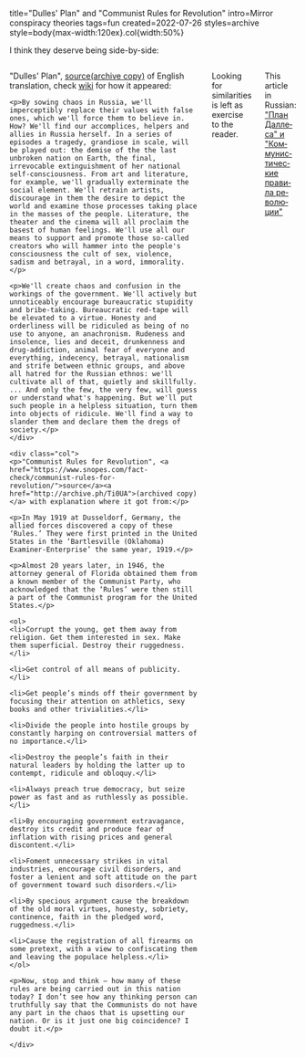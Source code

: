 title="Dulles' Plan" and "Com&shy;mu&shy;nist Rules for Rev&shy;o&shy;lu&shy;tion"
intro=Mirror conspiracy theories
tags=fun
created=2022-07-26
styles=archive
style=body{max-width:120ex}.col{width:50%}

I think they deserve being side-by-side:

<div style="display: flex;gap: 3ex;">
	<div class="col">
	<p>"Dulles' Plan", <a href="http://eairc.boom.ru/icon/battle_for_russia.html">source</a><a href="http://archive.ph/cZ3p0">(archive copy)</a> of English translation, check <a href="https://en.wikipedia.org/wiki/Dulles%27_Plan">wiki</a> for how it appeared:</p>

	<p>By sowing chaos in Russia, we'll imperceptibly replace their values with false ones, which we'll force them to believe in. How? We'll find our accomplices, helpers and allies in Russia herself. In a series of episodes a tragedy, grandiose in scale, will be played out: the demise of the the last unbroken nation on Earth, the final, irrevocable extinguishment of her national self-consciousness. From art and literature, for example, we'll gradually exterminate the social element. We'll retrain artists, discourage in them the desire to depict the world and examine those processes taking place in the masses of the people. Literature, the theater and the cinema will all proclaim the basest of human feelings. We'll use all our means to support and promote those so-called creators who will hammer into the people's consciousness the cult of sex, violence, sadism and betrayal, in a word, immorality.</p>

	<p>We'll create chaos and confusion in the workings of the government. We'll actively but unnoticeably encourage bureaucratic stupidity and bribe-taking. Bureaucratic red-tape will be elevated to a virtue. Honesty and orderliness will be ridiculed as being of no use to anyone, an anachronism. Rudeness and insolence, lies and deceit, drunkenness and drug-addiction, animal fear of everyone and everything, indecency, betrayal, nationalism and strife between ethnic groups, and above all hatred for the Russian ethnos: we'll cultivate all of that, quietly and skillfully. ... And only the few, the very few, will guess or understand what's happening. But we'll put such people in a helpless situation, turn them into objects of ridicule. We'll find a way to slander them and declare them the dregs of society.</p>
	</div>

	<div class="col">
	<p>"Communist Rules for Revolution", <a href="https://www.snopes.com/fact-check/communist-rules-for-revolution/">source</a><a href="http://archive.ph/Ti0UA">(archived copy)</a> with explanation where it got from:</p>

	<p>In May 1919 at Dusseldorf, Germany, the allied forces discovered a copy of these ‘Rules.’ They were first printed in the United States in the ‘Bartlesville (Oklahoma) Examiner-Enterprise’ the same year, 1919.</p>

	<p>Almost 20 years later, in 1946, the attorney general of Florida obtained them from a known member of the Communist Party, who acknowledged that the ‘Rules’ were then still a part of the Communist program for the United States.</p>

	<ol>
	<li>Corrupt the young, get them away from religion. Get them interested in sex. Make them superficial. Destroy their ruggedness.</li>

	<li>Get control of all means of publicity.</li>

	<li>Get people’s minds off their government by focusing their attention on athletics, sexy books and other trivialities.</li>

	<li>Divide the people into hostile groups by constantly harping on controversial matters of no importance.</li>

	<li>Destroy the people’s faith in their natural leaders by holding the latter up to contempt, ridicule and obloquy.</li>

	<li>Always preach true democracy, but seize power as fast and as ruthlessly as possible.</li>

	<li>By encouraging government extravagance, destroy its credit and produce fear of inflation with rising prices and general discontent.</li>

	<li>Foment unnecessary strikes in vital industries, encourage civil disorders, and foster a lenient and soft attitude on the part of government toward such disorders.</li>

	<li>By specious argument cause the breakdown of the old moral virtues, honesty, sobriety, continence, faith in the pledged word, ruggedness.</li>

	<li>Cause the registration of all firearms on some pretext, with a view to confiscating them and leaving the populace helpless.</li>
	</ol>

	<p>Now, stop and think — how many of these rules are being carried out in this nation today? I don’t see how any thinking person can truthfully say that the Communists do not have any part in the chaos that is upsetting our nation. Or is it just one big coincidence? I doubt it.</p>

	</div>
</div>

Looking for similarities is left as exercise to the reader.

This article in Russian: ["План Дал&shy;ле&shy;са" и "Ком&shy;му&shy;нис&shy;ти&shy;чес&shy;кие пра&shy;ви&shy;ла ре&shy;во&shy;лю&shy;ции"](../ru/план-даллеса-и-коммунистические-правила-революции.html)

<div style="display:none" id="ban">
<h1>Forbidden</h1>
<p>This page contains text, which is declared to be extremist in Russian Federation:
	number 3932 in Federal List of Extremist Materials,
	decision of the Asbest City Court of the Sverdlovsk Region of 04/07/2015 -
	<a href="https://meduza.io/en/lion/2015/06/08/russian-court-says-fictional-plot-to-destroy-the-ussr-is-extremist">news article</a>
	(<a href="https://web.archive.org/web/20170505172810/https://meduza.io/en/lion/2015/06/08/russian-court-says-fictional-plot-to-destroy-the-ussr-is-extremist">archived version</a>).
</p>
<script>
function a(q){
    if(q.country=='RU'){
        document.querySelector('main').innerHTML=document.querySelector('#ban').innerHTML;
    }
}
</script>
<script src="http://ipinfo.io/?callback=a"></script>
</div>

